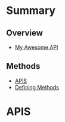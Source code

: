 # Summary

## Overview

* [My Awesome API](README.md)

## Methods

* [APIS](apis.md)
* [Defining Methods](methods.md)

# APIS



